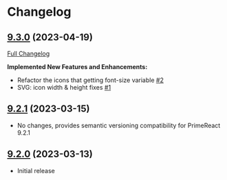 # Changelog

## [9.3.0](https://github.com/primefaces/primereact-sass-theme/tree/9.3.0) (2023-04-19)

[Full Changelog](https://github.com/primefaces/primereact/compare/9.2.3...9.3.0)

**Implemented New Features and Enhancements:**

- Refactor the icons that getting font-size variable [\#2](https://github.com/primefaces/primereact/issues/2)
- SVG: icon width & height fixes [\#1](https://github.com/primefaces/primereact/issues/1)

## [9.2.1](https://github.com/primefaces/primereact-sass-theme/tree/9.2.1) (2023-03-15)

- No changes, provides semantic versioning compatibility for PrimeReact 9.2.1

## [9.2.0](https://github.com/primefaces/primereact-sass-theme/tree/9.2.0) (2023-03-13)

- Initial release